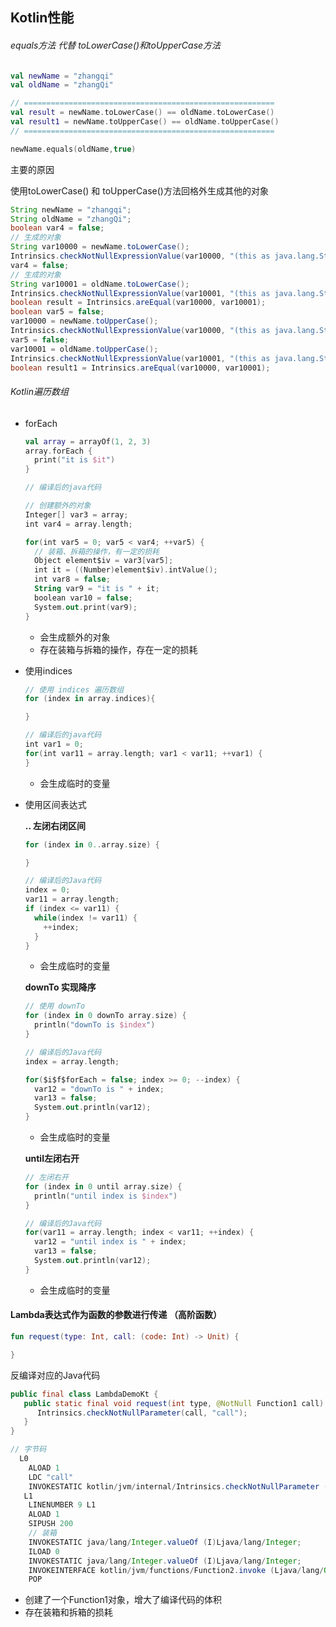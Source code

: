 ## Kotlin性能

###### equals方法 代替 toLowerCase()和toUpperCase方法

```kotlin
val newName = "zhangqi"
val oldName = "zhangQi"

// ========================================================
val result = newName.toLowerCase() == oldName.toLowerCase()
val result1 = newName.toUpperCase() == oldName.toUpperCase()
// ========================================================

newName.equals(oldName,true)
```

主要的原因

使用toLowerCase() 和 toUpperCase()方法回格外生成其他的对象

```java
String newName = "zhangqi";
String oldName = "zhangQi";
boolean var4 = false;
// 生成的对象
String var10000 = newName.toLowerCase();
Intrinsics.checkNotNullExpressionValue(var10000, "(this as java.lang.String).toLowerCase()");
var4 = false;
// 生成的对象
String var10001 = oldName.toLowerCase();
Intrinsics.checkNotNullExpressionValue(var10001, "(this as java.lang.String).toLowerCase()");
boolean result = Intrinsics.areEqual(var10000, var10001);
boolean var5 = false;
var10000 = newName.toUpperCase();
Intrinsics.checkNotNullExpressionValue(var10000, "(this as java.lang.String).toUpperCase()");
var5 = false;
var10001 = oldName.toUpperCase();
Intrinsics.checkNotNullExpressionValue(var10001, "(this as java.lang.String).toUpperCase()");
boolean result1 = Intrinsics.areEqual(var10000, var10001);
```

###### Kotlin遍历数组

- forEach

  ```kotlin
  val array = arrayOf(1, 2, 3)
  array.forEach {
    print("it is $it")
  }
  
  // 编译后的java代码
  
  // 创建额外的对象
  Integer[] var3 = array;
  int var4 = array.length;
  
  for(int var5 = 0; var5 < var4; ++var5) {
    // 装箱、拆箱的操作，有一定的损耗
    Object element$iv = var3[var5];
    int it = ((Number)element$iv).intValue();
    int var8 = false;
    String var9 = "it is " + it;
    boolean var10 = false;
    System.out.print(var9);
  }
  ```

  - 会生成额外的对象
  - 存在装箱与拆箱的操作，存在一定的损耗

- 使用indices

  ```kotlin
  // 使用 indices 遍历数组
  for (index in array.indices){
  
  }
  
  // 编译后的java代码
  int var1 = 0;
  for(int var11 = array.length; var1 < var11; ++var1) {
  }
  ```

  - 会生成临时的变量

- 使用区间表达式

  **.. 左闭右闭区间**

  ```kotlin
  for (index in 0..array.size) {
  
  }
  
  // 编译后的Java代码
  index = 0;
  var11 = array.length;
  if (index <= var11) {
    while(index != var11) {
      ++index;
    }
  }
  ```

  - 会生成临时的变量

  **downTo 实现降序**

  ```kotlin
  // 使用 downTo
  for (index in 0 downTo array.size) {
    println("downTo is $index")
  }
  
  // 编译后的Java代码
  index = array.length;
  
  for($i$f$forEach = false; index >= 0; --index) {
    var12 = "downTo is " + index;
    var13 = false;
    System.out.println(var12);
  }
  ```

  - 会生成临时的变量

  **until左闭右开**

  ```kotlin
  // 左闭右开
  for (index in 0 until array.size) {
    println("until index is $index")
  }
  
  // 编译后的Java代码
  for(var11 = array.length; index < var11; ++index) {
    var12 = "until index is " + index;
    var13 = false;
    System.out.println(var12);
  }
  ```

  - 会生成临时的变量

#### Lambda表达式作为函数的参数进行传递 （高阶函数）

```kotlin
fun request(type: Int, call: (code: Int) -> Unit) {

}
```

反编译对应的Java代码

```java
public final class LambdaDemoKt {
   public static final void request(int type, @NotNull Function1 call) {
      Intrinsics.checkNotNullParameter(call, "call");
   }
}

// 字节码
  L0
    ALOAD 1
    LDC "call"
    INVOKESTATIC kotlin/jvm/internal/Intrinsics.checkNotNullParameter (Ljava/lang/Object;Ljava/lang/String;)V
   L1
    LINENUMBER 9 L1
    ALOAD 1
    SIPUSH 200
    // 装箱
    INVOKESTATIC java/lang/Integer.valueOf (I)Ljava/lang/Integer;
    ILOAD 0
    INVOKESTATIC java/lang/Integer.valueOf (I)Ljava/lang/Integer;
    INVOKEINTERFACE kotlin/jvm/functions/Function2.invoke (Ljava/lang/Object;Ljava/lang/Object;)Ljava/lang/Object; (itf)
    POP
```

- 创建了一个Function1对象，增大了编译代码的体积
- 存在装箱和拆箱的损耗